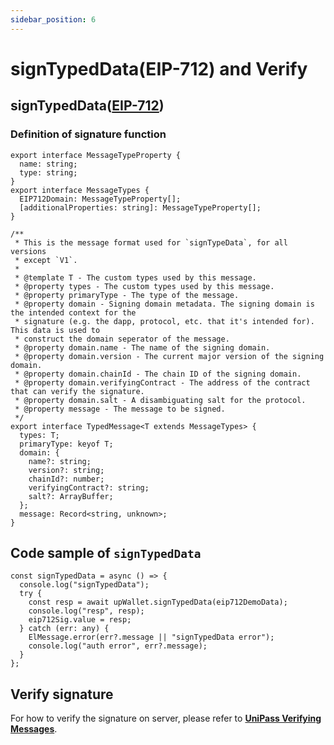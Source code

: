 ```yaml
---
sidebar_position: 6
---
```


# signTypedData(EIP-712) and Verify

## signTypedData([EIP-712](https://eips.ethereum.org/EIPS/eip-712))

### Definition of signature function

```tsx
export interface MessageTypeProperty {
  name: string;
  type: string;
}
export interface MessageTypes {
  EIP712Domain: MessageTypeProperty[];
  [additionalProperties: string]: MessageTypeProperty[];
}

/**
 * This is the message format used for `signTypeData`, for all versions
 * except `V1`.
 *
 * @template T - The custom types used by this message.
 * @property types - The custom types used by this message.
 * @property primaryType - The type of the message.
 * @property domain - Signing domain metadata. The signing domain is the intended context for the
 * signature (e.g. the dapp, protocol, etc. that it's intended for). This data is used to
 * construct the domain seperator of the message.
 * @property domain.name - The name of the signing domain.
 * @property domain.version - The current major version of the signing domain.
 * @property domain.chainId - The chain ID of the signing domain.
 * @property domain.verifyingContract - The address of the contract that can verify the signature.
 * @property domain.salt - A disambiguating salt for the protocol.
 * @property message - The message to be signed.
 */
export interface TypedMessage<T extends MessageTypes> {
  types: T;
  primaryType: keyof T;
  domain: {
    name?: string;
    version?: string;
    chainId?: number;
    verifyingContract?: string;
    salt?: ArrayBuffer;
  };
  message: Record<string, unknown>;
}
```

## Code sample of `signTypedData`

```tsx
const signTypedData = async () => {
  console.log("signTypedData");
  try {
    const resp = await upWallet.signTypedData(eip712DemoData);
    console.log("resp", resp);
    eip712Sig.value = resp;
  } catch (err: any) {
    ElMessage.error(err?.message || "signTypedData error");
    console.log("auth error", err?.message);
  }
};
```

## Verify signature

For how to verify the signature on server, please refer to [**UniPass Verifying Messages**](../verifying-messages/01-unipass-verifying-messages.mdx).
